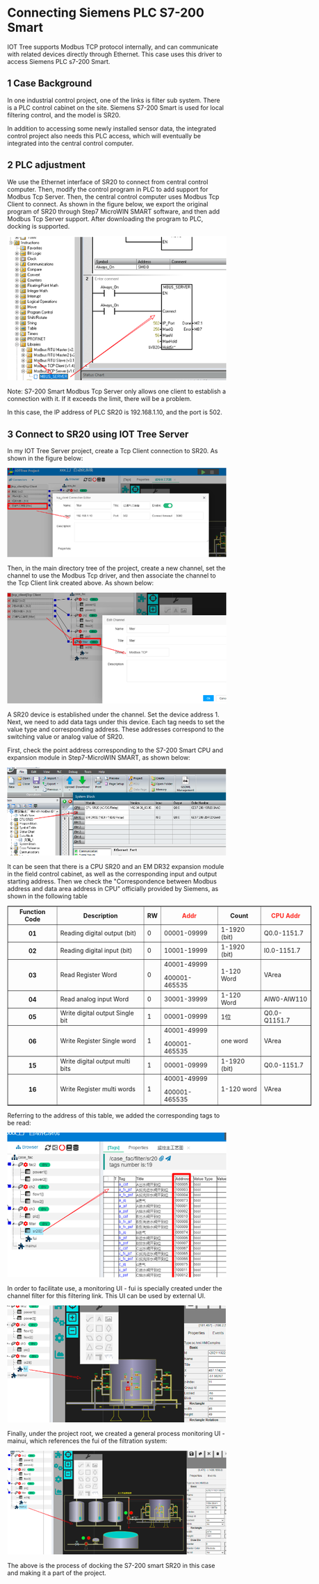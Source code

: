 Connecting Siemens PLC S7-200 Smart
==

IOT Tree supports Modbus TCP protocol internally, and can communicate with related devices directly through Ethernet.
This case uses this driver to access Siemens PLC s7-200 Smart.

## 1 Case Background

In one industrial control project, one of the links is filter sub system. There is a PLC control cabinet on the site.
Siemens S7-200 Smart is used for local filtering control, and the model is SR20.

In addition to accessing some newly installed sensor data, the integrated control project also needs this PLC access,
which will eventually be integrated into the central control computer.

## 2 PLC adjustment

We use the Ethernet interface of SR20 to connect from central control computer. Then, modify the control program in PLC
to add support for Modbus Tcp Server. Then, the central control computer uses Modbus Tcp Client to connect. As shown in
the figure below, we export the original program of SR20 through Step7 MicroWIN SMART software, and then add Modbus Tcp
Server support. After downloading the program to PLC, docking is supported.


<img src="../img/case/c001.png">

Note: S7-200 Smart Modbus Tcp Server only allows one client to establish a connection with it. If it exceeds the limit,
there will be a problem.

In this case, the IP address of PLC SR20 is 192.168.1.10, and the port is 502.

## 3 Connect to SR20 using IOT Tree Server

In my IOT Tree Server project, create a Tcp Client connection to SR20. As shown in the figure below:


<img src="../img/case/c002.png">



Then, in the main directory tree of the project, create a new channel, set the channel to use the Modbus Tcp driver, and
then associate the channel to the Tcp Client link created above. As shown below:


<img src="../img/case/c003.png">



A SR20 device is established under the channel. Set the device address 1. Next, we need to add data tags under this
device. Each tag needs to set the value type and corresponding address. These addresses correspond to the switching
value or analog value of SR20.

First, check the point address corresponding to the S7-200 Smart CPU and expansion module in Step7-MicroWIN SMART, as
shown below:


<img src="../img/case/c004.png">



It can be seen that there is a CPU SR20 and an EM DR32 expansion module in the field control cabinet, as well as the
corresponding input and output starting address. Then we check the "Correspondence between Modbus address and data area
address in CPU" officially provided by Siemens, as shown in the following table


<table border="1" style="width: 700px;">
	<tbody>
		<tr>
			<th>Function Code</th>
			<th>Description</th>
			<th>RW</th>
			<th><span style="color: #fe2c24;">Addr</span></th>
			<th>Count</th>
			<th><span style="color: #fe2c24;">CPU Addr</span></th>
		</tr>
		<tr>
			<th>01</th>
			<td>Reading digital output (bit)</td>
			<td>0</td>
			<td>00001-09999</td>
			<td>1-1920 (bit)</td>
			<td>Q0.0-1151.7</td>
		</tr>
		<tr>
			<th>02</th>
			<td>Reading digital input (bit)</td>
			<td>0</td>
			<td>10001-19999</td>
			<td>1-1920 (bit)</td>
			<td>I0.0-1151.7</td>
		</tr>
		<tr>
			<th>03</th>
			<td>Read Register Word</td>
			<td>0</td>
			<td>40001-49999</p>400001-465535</td>
			<td>1-120 Word</td>
			<td>VArea</td>
		</tr>
		<tr>
			<th>04</th>
			<td>Read analog input Word</td>
			<td>0</td>
			<td>30001-39999</td>
			<td>1-120 Word</td>
			<td>AIW0-AIW110</td>
		</tr>
		<tr>
			<th>05</th>
			<td>Write digital output Single bit</td>
			<td>1</td>
			<td>00001-09999</td>
			<td>1位</td>
			<td>Q0.0-Q1151.7</td>
		</tr>
		<tr>
			<th>06</th>
			<td>Write Register Single word</td>
			<td>1</td>
			<td>40001-49999</p>400001-465535</td>
			<td>one word</td>
			<td>VArea</td>
		</tr>
		<tr>
			<th>15</th>
			<td>Write digital output multi bits</td>
			<td>1</td>
			<td>00001-09999</td>
			<td>1-1920 (bit)</td>
			<td>Q0.0-1151.7</td>
		</tr>
		<tr>
			<th>16</th>
			<td>Write Register multi words</td>
			<td>1</td>
			<td>40001-49999</p>400001-465535</td>
			<td>1-120 word</td>
			<td>VArea</td>
		</tr>
	</tbody>
</table>



Referring to the address of this table, we added the corresponding tags to be read:


<img src="../img/case/c005.png">



In order to facilitate use, a monitoring UI - fui is specially created under the channel filter for this filtering link.
This UI can be used by external UI.


<img src="../img/case/c006.png">



Finally, under the project root, we created a general process monitoring UI - mainui, which references the fui of the
filtration system:


<img src="../img/case/c007.png">



The above is the process of docking the S7-200 smart SR20 in this case and making it a part of the project.

